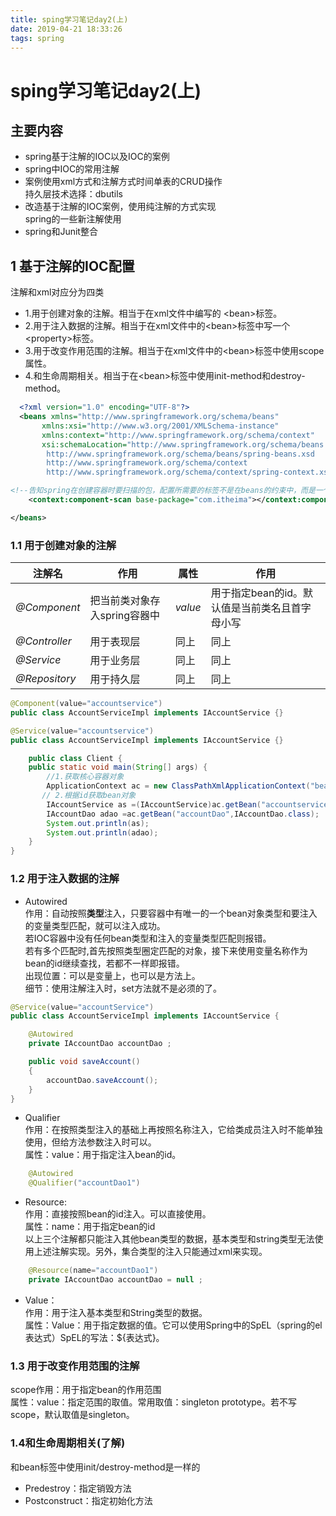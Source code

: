 ```yaml
---
title: sping学习笔记day2(上)
date: 2019-04-21 18:33:26
tags: spring
---
```

# sping学习笔记day2(上)
## 主要内容
* spring基于注解的IOC以及IOC的案例
* spring中IOC的常用注解
* 案例使用xml方式和注解方式时间单表的CRUD操作  
持久层技术选择：dbutils
* 改造基于注解的IOC案例，使用纯注解的方式实现  
spring的一些新注解使用
* spring和Junit整合
## 1 基于注解的IOC配置
注解和xml对应分为四类
* 1.用于创建对象的注解。相当于在xml文件中编写的 &#60;bean&#62;标签。
* 2.用于注入数据的注解。相当于在xml文件中的&#60;bean&#62;标签中写一个&#60;property&#62;标签。
* 3.用于改变作用范围的注解。相当于在xml文件中的&#60;bean&#62;标签中使用scope属性。
* 4.和生命周期相关。相当于在&#60;bean&#62;标签中使用init-method和destroy-method。
```xml
  <?xml version="1.0" encoding="UTF-8"?>
  <beans xmlns="http://www.springframework.org/schema/beans"
       xmlns:xsi="http://www.w3.org/2001/XMLSchema-instance"
       xmlns:context="http://www.springframework.org/schema/context"
       xsi:schemaLocation="http://www.springframework.org/schema/beans
        http://www.springframework.org/schema/beans/spring-beans.xsd
        http://www.springframework.org/schema/context
        http://www.springframework.org/schema/context/spring-context.xsd">

<!--告知spring在创建容器时要扫描的包，配置所需要的标签不是在beans的约束中，而是一个名称为context名称空间和约束中-->
    <context:component-scan base-package="com.itheima"></context:component-scan>

</beans>
```
### 1.1 用于创建对象的注解
| 注解名 | 作用 | 属性 | 作用 |
| --- | --- | --- | --- |
|*@Component*|把当前类对象存入spring容器中|*value*|用于指定bean的id。默认值是当前类名且首字母小写|
|*@Controller*|用于表现层|同上|同上|
|*@Service*|用于业务层|同上|同上|
|*@Repository*|用于持久层|同上|同上|
```java
@Component(value="accountservice")
public class AccountServiceImpl implements IAccountService {}

@Service(value="accountservice")
public class AccountServiceImpl implements IAccountService {}
```
```java
    public class Client {
    public static void main(String[] args) {
        //1.获取核心容器对象
        ApplicationContext ac = new ClassPathXmlApplicationContext("bean.xml");
       // 2.根据id获取bean对象
        IAccountService as =(IAccountService)ac.getBean("accountservice");
        IAccountDao adao =ac.getBean("accountDao",IAccountDao.class);
        System.out.println(as);
        System.out.println(adao);
    }
}
```
### 1.2 用于注入数据的注解
* Autowired  
作用：自动按照**类型**注入，只要容器中有唯一的一个bean对象类型和要注入的变量类型匹配，就可以注入成功。  
若IOC容器中没有任何bean类型和注入的变量类型匹配则报错。  
若有多个匹配时,首先按照类型圈定匹配的对象，接下来使用变量名称作为bean的id继续查找，若都不一样即报错。  
出现位置：可以是变量上，也可以是方法上。  
细节：使用注解注入时，set方法就不是必须的了。
```java
@Service(value="accountService")
public class AccountServiceImpl implements IAccountService {

    @Autowired
    private IAccountDao accountDao ;

    public void saveAccount()
    {
        accountDao.saveAccount();
    }
}
```
* Qualifier  
作用：在按照类型注入的基础上再按照名称注入，它给类成员注入时不能单独使用，但给方法参数注入时可以。  
属性：value：用于指定注入bean的id。  
```java
    @Autowired
    @Qualifier("accountDao1")
```
* Resource:  
作用：直接按照bean的id注入。可以直接使用。  
属性：name：用于指定bean的id  
以上三个注解都只能注入其他bean类型的数据，基本类型和string类型无法使用上述注解实现。另外，集合类型的注入只能通过xml来实现。
```java
    @Resource(name="accountDao1")
    private IAccountDao accountDao = null ;
```
* Value：  
作用：用于注入基本类型和String类型的数据。  
属性：Value：用于指定数据的值。它可以使用Spring中的SpEL（spring的el表达式）SpEL的写法：${表达式}。
### 1.3 用于改变作用范围的注解
scope作用：用于指定bean的作用范围  
属性：value：指定范围的取值。常用取值：singleton prototype。若不写scope，默认取值是singleton。
### 1.4和生命周期相关(了解)
和bean标签中使用init/destroy-method是一样的  
* Predestroy：指定销毁方法
* Postconstruct：指定初始化方法












